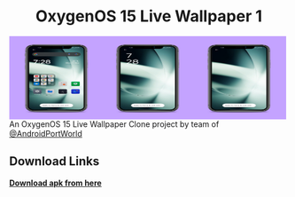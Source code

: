 <h1 align="center">OxygenOS 15 Live Wallpaper 1</h1>
<img align="center" height="150" width="500" src="https://raw.githubusercontent.com/ShabdVasudeva/OxygenOS-15-Live_Wallpaper_Salami0/refs/heads/main/screenshots.png"></img>
<p1 align="center">An OxygenOS 15 Live Wallpaper Clone project by team of <a href="https://t.me/AndroidPortWorld">@AndroidPortWorld</a></p1>

<h2>Download Links</h2>
<a href="https://www.pling.com/p/2209171/"><b>Download apk from here</b></a>
